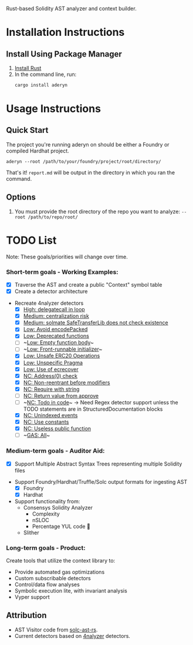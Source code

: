 Rust-based Solidity AST analyzer and context builder.

# Installation Instructions

## Install Using Package Manager

1. [Install Rust](https://www.rust-lang.org/tools/install)
2. In the command line, run:
   ```sh
   cargo install aderyn
   ```

# Usage Instructions

## Quick Start

The project you're running aderyn on should be either a Foundry or compiled Hardhat project.

```
aderyn --root /path/to/your/foundry/project/root/directory/
```

That's it! `report.md` will be output in the directory in which you ran the command.

## Options

1. You must provide the root directory of the repo you want to analyze:
`--root /path/to/repo/root/`

# TODO List

Note: These goals/priorities will change over time.

### Short-term goals - Working Examples:
* [x] Traverse the AST and create a public "Context" symbol table
* [x] Create a detector architecture
* Recreate 4nalyzer detectors
  * [x] [High: delegatecall in loop](https://github.com/Picodes/4naly3er/blob/main/src/issues/H/delegateCallInLoop.ts)
  * [x] [Medium: centralization risk](https://github.com/Picodes/4naly3er/blob/main/src/issues/M/centralizationRisk.ts)
  * [x] [Medium: solmate SafeTransferLib does not check existence](https://github.com/Picodes/4naly3er/blob/main/src/issues/M/solmateSafeTransferLib.ts)
  * [x] [Low: Avoid encodePacked](https://github.com/Picodes/4naly3er/blob/main/src/issues/L/avoidEncodePacked.ts)
  * [x] [Low: Deprecated functions](https://github.com/Picodes/4naly3er/blob/main/src/issues/L/deprecatedFunctions.ts)
  * [ ] ~[Low: Empty function body](https://github.com/Picodes/4naly3er/blob/main/src/issues/L/emptyBody.ts)~
  * [ ] ~[Low: Front-runnable initializer](https://github.com/Picodes/4naly3er/blob/main/src/issues/L/frontRunnableInitializer.ts)~
  * [x] [Low: Unsafe ERC20 Operations](https://github.com/Picodes/4naly3er/blob/main/src/issues/L/unsafeERC20Operations.ts)
  * [x] [Low: Unspecific Pragma](https://github.com/Picodes/4naly3er/blob/main/src/issues/L/unspecifiedPragma.ts)
  * [x] [Low: Use of ecrecover](https://github.com/Picodes/4naly3er/blob/main/src/issues/L/useOfEcrecover.ts)
  * [x] [NC: Address(0) check](https://github.com/Picodes/4naly3er/blob/main/src/issues/NC/address0Check.ts)
  * [x] [NC: Non-reentrant before modifiers](https://github.com/Picodes/4naly3er/blob/main/src/issues/NC/nonReentrantBeforeModifiers.ts)
  * [x] [NC: Require with string](https://github.com/Picodes/4naly3er/blob/main/src/issues/NC/requireWithString.ts)
  * [ ] [NC: Return value from approve](https://github.com/Picodes/4naly3er/blob/main/src/issues/NC/returnValueOfApprove.ts)
  * [ ] ~[NC: Todo in code](https://github.com/Picodes/4naly3er/blob/main/src/issues/NC/todoLeftInTheCode.ts)~ -> Need Regex detector support unless the TODO statements are in StructuredDocumentation blocks
  * [x] [NC: Unindexed events](https://github.com/Picodes/4naly3er/blob/main/src/issues/NC/unindexedEvent.ts)
  * [x] [NC: Use constants](https://github.com/Picodes/4naly3er/blob/main/src/issues/NC/useConstants.ts)
  * [x] [NC: Useless public function](https://github.com/Picodes/4naly3er/blob/main/src/issues/NC/uselessPublic.ts)
  * [ ] ~[GAS: All](https://github.com/Picodes/4naly3er/tree/main/src/issues/GAS)~

### Medium-term goals - Auditor Aid:
* [x] Support Multiple Abstract Syntax Trees representing multiple Solidity files
* Support Foundry/Hardhat/Truffle/Solc output formats for ingesting AST
  * [x] Foundry
  * [x] Hardhat
* Support functionality from:
  * Consensys Solidity Analyzer
    * Complexity
    * nSLOC
    * Percentage YUL code 👀
  * Slither

### Long-term goals - Product:
Create tools that utilize the context library to:
* Provide automated gas optimizations
* Custom subscribable detectors
* Control/data flow analyses
* Symbolic execution lite, with invariant analysis
* Vyper support

## Attribution
* AST Visitor code from [solc-ast-rs](https://github.com/hrkrshnn/solc-ast-rs).
* Current detectors based on [4nalyzer](https://github.com/Picodes/4naly3er) detectors.
